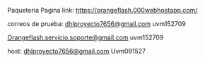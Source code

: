 Paqueteria Pagina link: https://orangeflash.000webhostapp.com/

correos de prueba: dhlproyecto7656@gmail.com uvm152709

Orangeflash.servicio.soporte@gmail.com uvm152709

host: dhlproyecto7656@gmail.com Uvm091527
